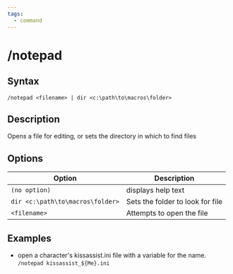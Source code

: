 ```yaml
---
tags:
  - command
---
```


# /notepad

## Syntax

<!--cmd-syntax-start-->
```eqcommand
/notepad <filename> | dir <c:\path\to\macros\folder>
```
<!--cmd-syntax-end-->

## Description

<!--cmd-desc-start-->
Opens a file for editing, or sets the directory in which to find files
<!--cmd-desc-end-->

## Options

| Option | Description |
|--------|-------------|
| `(no option)` | displays help text |
| `dir <c:\path\to\macros\folder>` | Sets the folder to look for file |
| `<filename>` | Attempts to open the file |

## Examples

- open a character's kissassist.ini file with a variable for the name.
<code>/notepad kissassist_${Me}.ini</code>